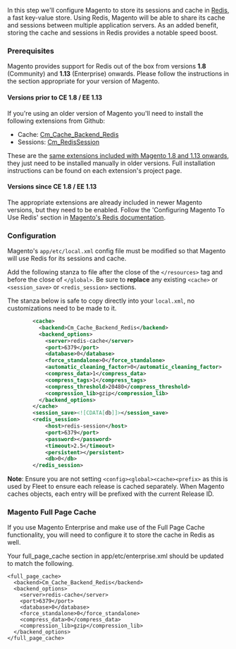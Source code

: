 In this step we'll configure Magento to store its sessions and cache in [Redis](http://redis.io), a fast key-value store. Using Redis, Magento will be able to share its cache and sessions between multiple application servers. As an added benefit, storing the cache and sessions in Redis provides a notable speed boost.

### Prerequisites

Magento provides support for Redis out of the box from versions **1.8** (Community) and **1.13** (Enterprise) onwards. Please follow the instructions in the section appropriate for your version of Magento.

#### Versions prior to CE 1.8 / EE 1.13

If you're using an older version of Magento you'll need to install the following extensions from Github:

* Cache: [Cm\_Cache\_Backend\_Redis](https://github.com/colinmollenhour/Cm_Cache_Backend_Redis)
* Sessions: [Cm\_RedisSession](https://github.com/colinmollenhour/Cm_RedisSession)

These are the [same extensions included with Magento 1.8 and 1.13 onwards](http://www.magentocommerce.com/knowledge-base/entry/redis-magento-ce-ee), they just need to be installed manually in older versions. Full installation instructions can be found on each extension's project page.

#### Versions since CE 1.8 / EE 1.13

The appropriate extensions are already included in newer Magento versions, but they need to be enabled. Follow the 'Configuring Magento To Use Redis' section in [Magento's Redis documentation](http://www.magentocommerce.com/knowledge-base/entry/redis-magento-ce-ee#config-mage).

### Configuration

Magento's `app/etc/local.xml` config file must be modified so that Magento will use Redis for its sessions and cache.

Add the following stanza to file after the close of the `</resources>` tag and before the close of `</global>`. Be sure to **replace** any existing `<cache>` or `<session_save>` or `<redis_session>` sections.

The stanza below is safe to copy directly into your `local.xml`, no customizations need to be made to it.

```xml
        <cache>
          <backend>Cm_Cache_Backend_Redis</backend>
          <backend_options>
            <server>redis-cache</server>
            <port>6379</port>
            <database>0</database>
            <force_standalone>0</force_standalone>
            <automatic_cleaning_factor>0</automatic_cleaning_factor>
            <compress_data>1</compress_data>
            <compress_tags>1</compress_tags>
            <compress_threshold>20480</compress_threshold>
            <compression_lib>gzip</compression_lib>
          </backend_options>
        </cache>
        <session_save><![CDATA[db]]></session_save>
        <redis_session>
            <host>redis-session</host>
            <port>6379</port>
            <password></password>
            <timeout>2.5</timeout>
            <persistent></persistent>
            <db>0</db>
        </redis_session>
```

**Note**: Ensure you are not setting `<config><global><cache><prefix>` as this is used by
Fleet to ensure each release is cached separately. When Magento caches objects,
each entry will be prefixed with the current Release ID.

### Magento Full Page Cache

If you use Magento Enterprise and make use of the Full Page Cache functionality, you will need to
configure it to store the cache in Redis as well.

Your full_page_cache section in app/etc/enterprise.xml should be updated to match the following.

```
<full_page_cache>
  <backend>Cm_Cache_Backend_Redis</backend>
  <backend_options>
    <server>redis-cache</server>
    <port>6379</port>
    <database>0</database>
    <force_standalone>0</force_standalone>
    <compress_data>0</compress_data>
    <compression_lib>gzip</compression_lib>
  </backend_options>
</full_page_cache>
```
